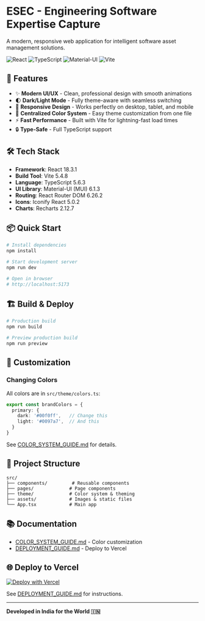 # ESEC - Engineering Software Expertise Capture

A modern, responsive web application for intelligent software asset management solutions.

![React](https://img.shields.io/badge/React-18.3.1-61DAFB?style=flat-square&logo=react)
![TypeScript](https://img.shields.io/badge/TypeScript-5.6.3-3178C6?style=flat-square&logo=typescript)
![Material-UI](https://img.shields.io/badge/MUI-6.1.3-007FFF?style=flat-square&logo=mui)
![Vite](https://img.shields.io/badge/Vite-5.4.8-646CFF?style=flat-square&logo=vite)

## 🚀 Features

- ✨ **Modern UI/UX** - Clean, professional design with smooth animations
- 🌓 **Dark/Light Mode** - Fully theme-aware with seamless switching
- 📱 **Responsive Design** - Works perfectly on desktop, tablet, and mobile
- 🎨 **Centralized Color System** - Easy theme customization from one file
- ⚡ **Fast Performance** - Built with Vite for lightning-fast load times
- 🔒 **Type-Safe** - Full TypeScript support

## 🛠️ Tech Stack

- **Framework**: React 18.3.1
- **Build Tool**: Vite 5.4.8
- **Language**: TypeScript 5.6.3
- **UI Library**: Material-UI (MUI) 6.1.3
- **Routing**: React Router DOM 6.26.2
- **Icons**: Iconify React 5.0.2
- **Charts**: Recharts 2.12.7

## 📦 Quick Start

```bash
# Install dependencies
npm install

# Start development server
npm run dev

# Open in browser
# http://localhost:5173
```

## 🏗️ Build & Deploy

```bash
# Production build
npm run build

# Preview production build
npm run preview
```

## 🎨 Customization

### Changing Colors

All colors are in `src/theme/colors.ts`:

```typescript
export const brandColors = {
  primary: {
    dark: '#00f0ff',   // Change this
    light: '#0097a7',  // And this
  }
}
```

See [COLOR_SYSTEM_GUIDE.md](./COLOR_SYSTEM_GUIDE.md) for details.

## 📁 Project Structure

```
src/
├── components/         # Reusable components
├── pages/             # Page components
├── theme/             # Color system & theming
├── assets/            # Images & static files
└── App.tsx            # Main app
```

## 📚 Documentation

- [COLOR_SYSTEM_GUIDE.md](./COLOR_SYSTEM_GUIDE.md) - Color customization
- [DEPLOYMENT_GUIDE.md](./DEPLOYMENT_GUIDE.md) - Deploy to Vercel

## 🌐 Deploy to Vercel

[![Deploy with Vercel](https://vercel.com/button)](https://vercel.com/new)

See [DEPLOYMENT_GUIDE.md](./DEPLOYMENT_GUIDE.md) for instructions.

---

**Developed in India for the World 🇮🇳**
